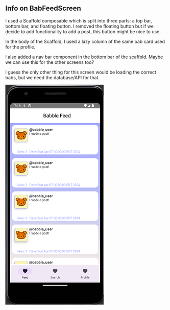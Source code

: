 Info on BabFeedScreen
---------------------

I used a Scaffold composable which is split into three parts: a top bar, bottom bar, and floating button.
I removed the floating button but if we decide to add functionality to add a post, this button might be nice to use.

In the body of the Scaffold, I used a lazy column of the same bab card used for the profile.

I also added a nav bar component in the bottom bar of the scaffold. Maybe we can use this
for the other screens too?

I guess the only other thing for this screen would be loading the correct babs, but we need
the database/API for that.

![alt text](babble_feed_photo.png)
